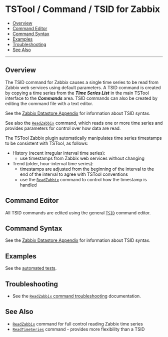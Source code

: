 # TSTool / Command / TSID for Zabbix #

* [Overview](#overview)
* [Command Editor](#command-editor)
* [Command Syntax](#command-syntax)
* [Examples](#examples)
* [Troubleshooting](#troubleshooting)
* [See Also](#see-also)

-------------------------

## Overview ##

The TSID command for Zabbix causes a single time series to be read from Zabbix web services using default parameters.
A TSID command is created by copying a time series from the ***Time Series List*** in the main TSTool interface
to the ***Commands*** area.
TSID commands can also be created by editing the command file with a text editor.

See the [Zabbix Datastore Appendix](../../datastore-ref/Zabbix/Zabbix.md) for information about TSID syntax.

See also the [`ReadZabbix`](../ReadZabbix/ReadZabbix.md) command,
which reads one or more time series and provides parameters for control over how data are read.

The TSTool Zabbix plugin automatically manipulates time series timestamps to be consistent
with TSTool, as follows:

*   History (recent irregular interval time series):
    +   use timestamps from Zabbix web services without changing
*   Trend (older, hour-interval time series):
    +   timestamps are adjusted from the beginning of the interval to the end of the interval
        to agree with TSTool conventions
    +   use the [`ReadZabbix`](../ReadZabbix/ReadZabbix.md) command
        to control how the timestamp is handled
        
## Command Editor ##

All TSID commands are edited using the general
[`TSID`](https://opencdss.state.co.us/tstool/latest/doc-user/command-ref/TSID/TSID/)
command editor.

## Command Syntax ##

See the [Zabbix Datastore Appendix](../../datastore-ref/Zabbix/Zabbix.md) for information about TSID syntax.

## Examples ##

See the [automated tests](https://github.com/OpenWaterFoundation/owf-tstool-zabbix-plugin/tree/master/test/commands/TSID/).

## Troubleshooting ##

*   See the [`ReadZabbix` command troubleshooting](../ReadZabbix/ReadZabbix.md#troubleshooting) documentation.

## See Also ##

*   [`ReadZabbix`](../ReadZabbix/ReadZabbix.md) command for full control reading Zabbix time series
*   [`ReadTimeSeries`](https://opencdss.state.co.us/tstool/latest/doc-user/command-ref/ReadTimeSeries/ReadTimeSeries/) command - provides more flexibility than a TSID
